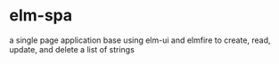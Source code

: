 # elm-spa
a single page application base using elm-ui and elmfire to create, read, update, and delete a list of strings
